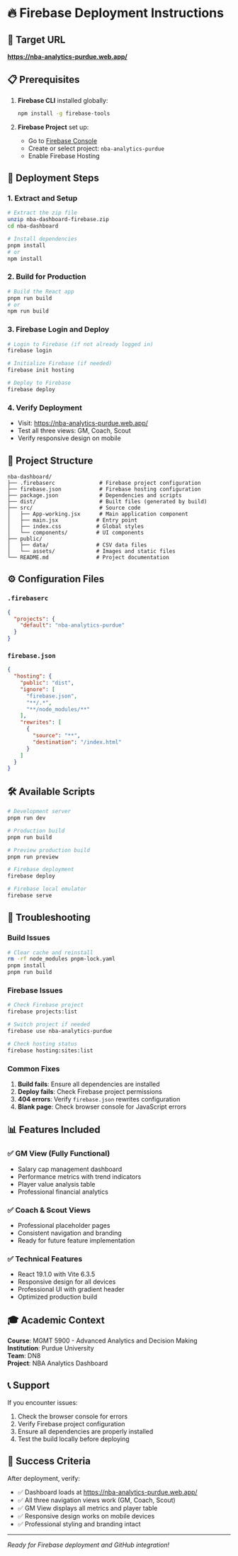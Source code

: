# 🔥 Firebase Deployment Instructions

## 🎯 Target URL
**https://nba-analytics-purdue.web.app/**

## 📋 Prerequisites

1. **Firebase CLI** installed globally:
   ```bash
   npm install -g firebase-tools
   ```

2. **Firebase Project** set up:
   - Go to [Firebase Console](https://console.firebase.google.com/)
   - Create or select project: `nba-analytics-purdue`
   - Enable Firebase Hosting

## 🚀 Deployment Steps

### 1. Extract and Setup
```bash
# Extract the zip file
unzip nba-dashboard-firebase.zip
cd nba-dashboard

# Install dependencies
pnpm install
# or
npm install
```

### 2. Build for Production
```bash
# Build the React app
pnpm run build
# or
npm run build
```

### 3. Firebase Login and Deploy
```bash
# Login to Firebase (if not already logged in)
firebase login

# Initialize Firebase (if needed)
firebase init hosting

# Deploy to Firebase
firebase deploy
```

### 4. Verify Deployment
- Visit: https://nba-analytics-purdue.web.app/
- Test all three views: GM, Coach, Scout
- Verify responsive design on mobile

## 📁 Project Structure

```
nba-dashboard/
├── .firebaserc              # Firebase project configuration
├── firebase.json            # Firebase hosting configuration
├── package.json             # Dependencies and scripts
├── dist/                    # Built files (generated by build)
├── src/                     # Source code
│   ├── App-working.jsx      # Main application component
│   ├── main.jsx            # Entry point
│   ├── index.css           # Global styles
│   └── components/         # UI components
├── public/
│   ├── data/               # CSV data files
│   └── assets/             # Images and static files
└── README.md               # Project documentation
```

## ⚙️ Configuration Files

### `.firebaserc`
```json
{
  "projects": {
    "default": "nba-analytics-purdue"
  }
}
```

### `firebase.json`
```json
{
  "hosting": {
    "public": "dist",
    "ignore": [
      "firebase.json",
      "**/.*",
      "**/node_modules/**"
    ],
    "rewrites": [
      {
        "source": "**",
        "destination": "/index.html"
      }
    ]
  }
}
```

## 🛠️ Available Scripts

```bash
# Development server
pnpm run dev

# Production build
pnpm run build

# Preview production build
pnpm run preview

# Firebase deployment
firebase deploy

# Firebase local emulator
firebase serve
```

## 🔧 Troubleshooting

### Build Issues
```bash
# Clear cache and reinstall
rm -rf node_modules pnpm-lock.yaml
pnpm install
pnpm run build
```

### Firebase Issues
```bash
# Check Firebase project
firebase projects:list

# Switch project if needed
firebase use nba-analytics-purdue

# Check hosting status
firebase hosting:sites:list
```

### Common Fixes
1. **Build fails**: Ensure all dependencies are installed
2. **Deploy fails**: Check Firebase project permissions
3. **404 errors**: Verify `firebase.json` rewrites configuration
4. **Blank page**: Check browser console for JavaScript errors

## 📊 Features Included

### ✅ GM View (Fully Functional)
- Salary cap management dashboard
- Performance metrics with trend indicators
- Player value analysis table
- Professional financial analytics

### ✅ Coach & Scout Views
- Professional placeholder pages
- Consistent navigation and branding
- Ready for future feature implementation

### ✅ Technical Features
- React 19.1.0 with Vite 6.3.5
- Responsive design for all devices
- Professional UI with gradient header
- Optimized production build

## 🎓 Academic Context

**Course**: MGMT 5900 - Advanced Analytics and Decision Making  
**Institution**: Purdue University  
**Team**: DN8  
**Project**: NBA Analytics Dashboard

## 📞 Support

If you encounter issues:
1. Check the browser console for errors
2. Verify Firebase project configuration
3. Ensure all dependencies are properly installed
4. Test the build locally before deploying

## 🎉 Success Criteria

After deployment, verify:
- ✅ Dashboard loads at https://nba-analytics-purdue.web.app/
- ✅ All three navigation views work (GM, Coach, Scout)
- ✅ GM View displays all metrics and player table
- ✅ Responsive design works on mobile devices
- ✅ Professional styling and branding intact

---

*Ready for Firebase deployment and GitHub integration!*

